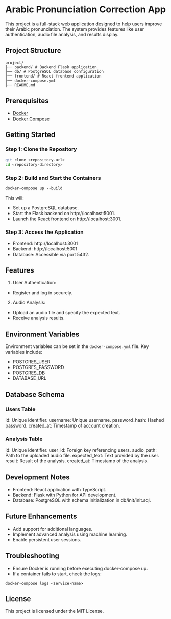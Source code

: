 # Arabic Pronunciation Correction App

This project is a full-stack web application designed to help users improve their Arabic pronunciation. The system provides features like user authentication, audio file analysis, and results display.

## Project Structure
```
project/ 
├── backend/ # Backend Flask application 
├── db/ # PostgreSQL database configuration 
├── frontend/ # React frontend application 
├── docker-compose.yml 
├── README.md
```

## Prerequisites

- [Docker](https://www.docker.com/)
- [Docker Compose](https://docs.docker.com/compose/)

## Getting Started

### Step 1: Clone the Repository

```bash
git clone <repository-url>
cd <repository-directory>
```

### Step 2: Build and Start the Containers
```
docker-compose up --build
```

This will:

- Set up a PostgreSQL database.
- Start the Flask backend on http://localhost:5001.
- Launch the React frontend on http://localhost:3001.

### Step 3: Access the Application
- Frontend: http://localhost:3001
- Backend: http://localhost:5001
- Database: Accessible via port 5432.

## Features

1. User Authentication:
- Register and log in securely.
2. Audio Analysis:
- Upload an audio file and specify the expected text.
- Receive analysis results.

## Environment Variables

Environment variables can be set in the `docker-compose.yml` file. Key variables include:

- POSTGRES_USER
- POSTGRES_PASSWORD
- POSTGRES_DB
- DATABASE_URL

## Database Schema

### Users Table
id: Unique identifier.
username: Unique username.
password_hash: Hashed password.
created_at: Timestamp of account creation.

### Analysis Table
id: Unique identifier.
user_id: Foreign key referencing users.
audio_path: Path to the uploaded audio file.
expected_text: Text provided by the user.
result: Result of the analysis.
created_at: Timestamp of the analysis.

## Development Notes

- Frontend: React application with TypeScript.
- Backend: Flask with Python for API development.
- Database: PostgreSQL with schema initialization in db/init/init.sql.

## Future Enhancements

- Add support for additional languages.
- Implement advanced analysis using machine learning.
- Enable persistent user sessions.

## Troubleshooting

- Ensure Docker is running before executing docker-compose up.
- If a container fails to start, check the logs:
```
docker-compose logs <service-name>
```

## License

This project is licensed under the MIT License.
